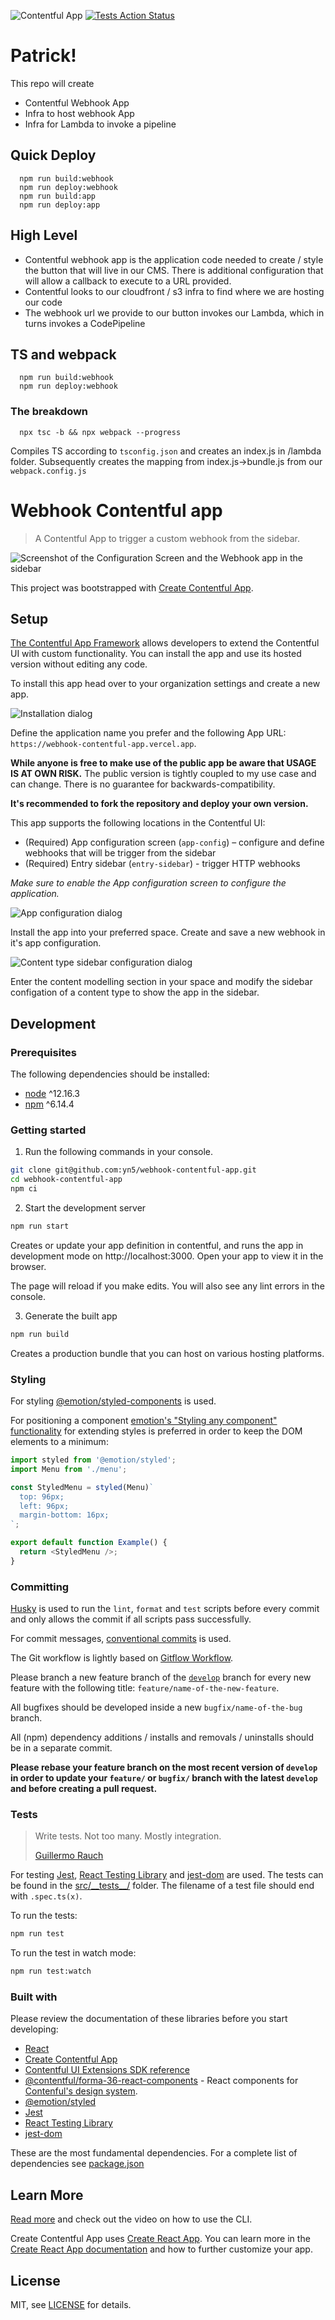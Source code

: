 ![Contentful App](https://img.shields.io/badge/Contentful-App-blue)
[![Tests Action Status](https://github.com/yn5/webhook-contentful-app/workflows/Tests/badge.svg)](https://github.com/yn5/webhook-contentful-app/actions)

# Patrick!

This repo will create

- Contentful Webhook App
- Infra to host webhook App
- Infra for Lambda to invoke a pipeline

## Quick Deploy
```
  npm run build:webhook
  npm run deploy:webhook
  npm run build:app
  npm run deploy:app
```

## High Level

- Contentful webhook app is the application code needed to create / style the button that will live in our CMS. There is additional configuration that will allow a callback to execute to a URL provided.
- Contentful looks to our cloudfront / s3 infra to find where we are hosting our code
- The webhook url we provide to our button invokes our Lambda, which in turns invokes a CodePipeline

## TS and webpack

```
  npm run build:webhook
  npm run deploy:webhook
```

### The breakdown

```
  npx tsc -b && npx webpack --progress
```

Compiles TS according to `tsconfig.json` and creates an index.js in /lambda folder. Subsequently creates the mapping from index.js->bundle.js from our `webpack.config.js`


# Webhook Contentful app

> A Contentful App to trigger a custom webhook from the sidebar.

![Screenshot of the Configuration Screen and the Webhook app in the sidebar](./screenshot.png)

This project was bootstrapped with [Create Contentful App](https://github.com/contentful/create-contentful-app).

## Setup

[The Contentful App Framework](https://www.contentful.com/developers/docs/extensibility/app-framework/) allows developers to extend the Contentful UI with custom functionality. You can install the app and use its hosted version without editing any code.

To install this app head over to your organization settings and create a new app.

![Installation dialog](./docs/installation.png)

Define the application name you prefer and the following App URL: `https://webhook-contentful-app.vercel.app`.

**While anyone is free to make use of the public app be aware that USAGE IS AT OWN RISK.** The public version is tightly coupled to my use case and can change. There is no guarantee for backwards-compatibility.

**It's recommended to fork the repository and deploy your own version.**

This app supports the following locations in the Contentful UI:

- (Required) App configuration screen (`app-config`) – configure and define webhooks that will be trigger from the sidebar
- (Required) Entry sidebar (`entry-sidebar`) - trigger HTTP webhooks

_Make sure to enable the App configuration screen to configure the application._

![App configuration dialog](./docs/app-config.png)

Install the app into your preferred space. Create and save a new webhook in it's app configuration.

![Content type sidebar configuration dialog](./docs/sidebar-config.png)

Enter the content modelling section in your space and modify the sidebar configation of a content type to show the app in the sidebar.

## Development

### Prerequisites

The following dependencies should be installed:

- [node](https://nodejs.org/en/) ^12.16.3
- [npm](https://www.npmjs.com/) ^6.14.4

### Getting started

1. Run the following commands in your console.

```bash
git clone git@github.com:yn5/webhook-contentful-app.git
cd webhook-contentful-app
npm ci
```

2. Start the development server

```bash
npm run start
```

Creates or update your app definition in contentful, and runs the app in development mode on http://localhost:3000.
Open your app to view it in the browser.

The page will reload if you make edits. You will also see any lint errors in the console.

3. Generate the built app

```bash
npm run build
```

Creates a production bundle that you can host on various hosting platforms.

### Styling

For styling [@emotion/styled-components](https://emotion.sh/docs/styled) is used.

For positioning a component [emotion's "Styling any component" functionality](https://emotion.sh/docs/styled#styling-any-component) for extending styles is preferred in order to keep the DOM elements to a minimum:

```javascript
import styled from '@emotion/styled';
import Menu from './menu';

const StyledMenu = styled(Menu)`
  top: 96px;
  left: 96px;
  margin-bottom: 16px;
`;

export default function Example() {
  return <StyledMenu />;
}
```

### Committing

[Husky](https://github.com/typicode/husky) is used to run the `lint`, `format` and `test` scripts before every commit and only allows the commit if all scripts pass successfully.

For commit messages, [conventional commits](https://www.conventionalcommits.org/) is used.

The Git workflow is lightly based on [Gitflow Workflow](https://www.atlassian.com/git/tutorials/comparing-workflows/gitflow-workflow).

Please branch a new feature branch of the [`develop`](https://github.com/edenspiekermann-amsterdam/elsevier-health-student-hub.git) branch for every new feature with the following title: `feature/name-of-the-new-feature`.

All bugfixes should be developed inside a new `bugfix/name-of-the-bug` branch.

All (npm) dependency additions / installs and removals / uninstalls should be in a separate commit.

**Please rebase your feature branch on the most recent version of `develop` in order to update your `feature/` or `bugfix/` branch with the latest `develop` and before creating a pull request.**

### Tests

> Write tests. Not too many. Mostly integration.
>
> [Guillermo Rauch](https://twitter.com/rauchg/status/807626710350839808)

For testing [Jest](https://jestjs.io/), [React Testing Library](https://testing-library.com/docs/react-testing-library/intro) and [jest-dom](https://github.com/testing-library/jest-dom/) are used. The tests can be found in the [src/\_\_tests\_\_/](src/__tests__/) folder. The filename of a test file should end with `.spec.ts(x)`.

To run the tests:

```bash
npm run test
```

To run the test in watch mode:

```bash
npm run test:watch
```

### Built with

Please review the documentation of these libraries before you start developing:

- [React](https://reactjs.org/)
- [Create Contentful App](https://github.com/contentful/create-contentful-app)
- [Contentful UI Extensions SDK reference](https://www.contentful.com/developers/docs/extensibility/ui-extensions/sdk-reference/)
- [@contentful/forma-36-react-components](https://github.com/contentful/forma-36) - React components for [Contenful's design system](https://f36.contentful.com/).
- [@emotion/styled](https://emotion.sh/docs/styled)
- [Jest](https://jestjs.io/)
- [React Testing Library](https://testing-library.com/docs/react-testing-library/intro)
- [jest-dom](https://github.com/testing-library/jest-dom/)

These are the most fundamental dependencies. For a complete list of dependencies see [package.json](package.json)

## Learn More

[Read more](https://www.contentful.com/developers/docs/extensibility/app-framework/create-contentful-app/) and check out the video on how to use the CLI.

Create Contentful App uses [Create React App](https://create-react-app.dev/). You can learn more in the [Create React App documentation](https://facebook.github.io/create-react-app/docs/getting-started) and how to further customize your app.

## License

MIT, see [LICENSE](LICENSE) for details.

